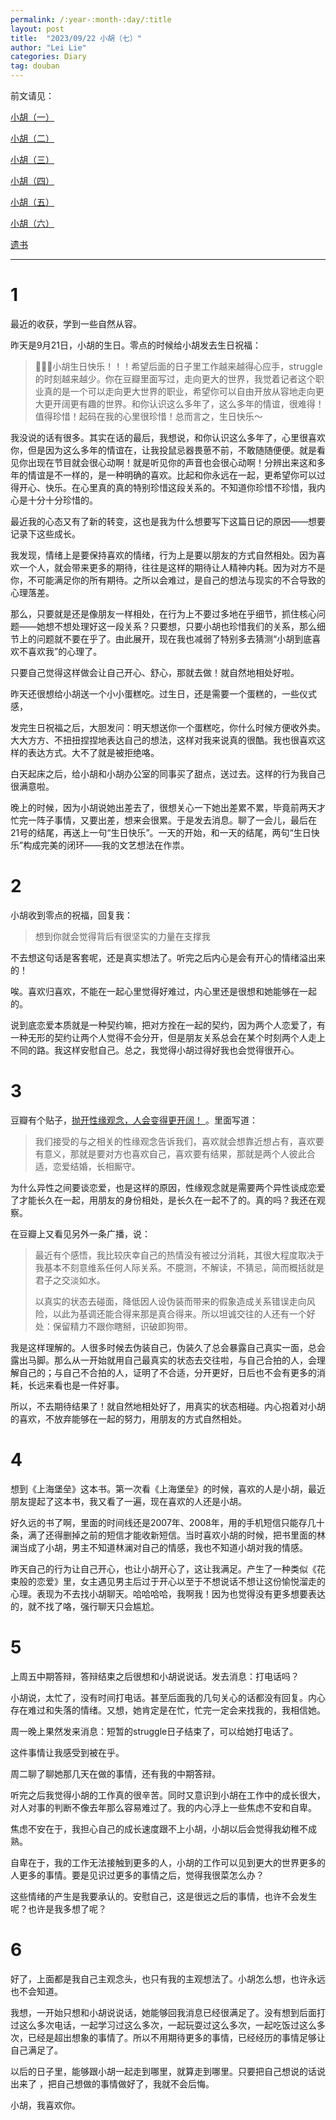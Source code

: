 ```yaml
---
permalink: /:year-:month-:day/:title
layout: post
title:  "2023/09/22 小胡（七）"
author: "Lei Lie"
categories: Diary
tag: douban
---
```



前文请见：

[小胡（一）](https://luwin1127.github.io/2020-01-19/Diary-Hu)

[小胡（二）](https://luwin1127.github.io/2023-02-15/Diary-Hu)

[小胡（三）](https://luwin1127.github.io/2023-04-02/Diary-Hu)

[小胡（四）](https://luwin1127.github.io/2023-06-24/Diary-Hu)

[小胡（五）](https://luwin1127.github.io/2023-07-18/Diary-Hu)

[小胡（六）](https://luwin1127.github.io/2023-08-28/Diary-Hu)

[遗书](https://leilie.top/2023-02-13/Diary)

---

# 1

最近的收获，学到一些自然从容。

昨天是9月21日，小胡的生日。零点的时候给小胡发去生日祝福：

> 🎂🎂🎂小胡生日快乐！！！希望后面的日子里工作越来越得心应手，struggle的时刻越来越少。你在豆瓣里面写过，走向更大的世界，我觉着记者这个职业真的是一个可以走向更大世界的职业，希望你可以自由开放从容地走向更大更开阔更有趣的世界。和你认识这么多年了，这么多年的情谊，很难得！值得珍惜！起码在我的心里很珍惜！总而言之，生日快乐～

我没说的话有很多。其实在话的最后，我想说，和你认识这么多年了，心里很喜欢你，但是因为这么多年的情谊在，让我投鼠忌器畏葸不前，不敢随随便便。就是看见你出现在节目就会很心动啊！就是听见你的声音也会很心动啊！分辨出来这和多年的情谊是不一样的，是一种明确的喜欢。比起和你永远在一起，更希望你可以过得开心、快乐。在心里真的真的特别珍惜这段关系的。不知道你珍惜不珍惜，我内心是十分十分珍惜的。

最近我的心态又有了新的转变，这也是我为什么想要写下这篇日记的原因——想要记录下这些成长。

我发现，情绪上是要保持喜欢的情绪，行为上是要以朋友的方式自然相处。因为喜欢一个人，就会带来更多的期待，往往是这样的期待让人精神内耗。因为对方不是你，不可能满足你的所有期待。之所以会难过，是自己的想法与现实的不合导致的心理落差。

那么，只要就是还是像朋友一样相处，在行为上不要过多地在乎细节，抓住核心问题——她想不想处理好这一段关系？只要想，只要小胡也珍惜我们的关系，那么细节上的问题就不要在乎了。由此展开，现在我也减弱了特别多去猜测“小胡到底喜欢不喜欢我”的心理了。

只要自己觉得这样做会让自己开心、舒心，那就去做！就自然地相处好啦。

昨天还很想给小胡送一个小小蛋糕吃。过生日，还是需要一个蛋糕的，一些仪式感，

发完生日祝福之后，大胆发问：明天想送你一个蛋糕吃，你什么时候方便收外卖。大大方方、不扭扭捏捏地表达自己的想法，这样对我来说真的很酷。我也很喜欢这样的表达方式。大不了就是被拒绝咯。

白天起床之后，给小胡和小胡办公室的同事买了甜点，送过去。这样的行为我自己很满意啦。

晚上的时候，因为小胡说她出差去了，很想关心一下她出差累不累，毕竟前两天才忙完一阵子事情，又要出差，想来会很累。于是发去消息。聊了一会儿，最后在21号的结尾，再送上一句“生日快乐”。一天的开始，和一天的结尾，两句“生日快乐”构成完美的闭环——我的文艺想法在作祟。 

# 2

小胡收到零点的祝福，回复我：

> 想到你就会觉得背后有很坚实的力量在支撑我

不去想这句话是客套呢，还是真实想法了。听完之后内心是会有开心的情绪溢出来的！

唉。喜欢归喜欢，不能在一起心里觉得好难过，内心里还是很想和她能够在一起的。

说到底恋爱本质就是一种契约嘛，把对方拴在一起的契约，因为两个人恋爱了，有一种无形的契约让两个人觉得不会分开，但是朋友关系总会在某个时刻两个人走上不同的路。我这样安慰自己。总之，我觉得小胡过得好我也会觉得很开心。

# 3

豆瓣有个贴子，[抛开性缘观念，人会变得更开阔！ ](https://www.douban.com/group/topic/295020886/)。里面写道：

> 我们接受的与之相关的性缘观念告诉我们，喜欢就会想靠近想占有，喜欢要有意义，那就是要对方也喜欢自己，喜欢要有结果，那就是两个人彼此合适，恋爱结婚，长相厮守。

为什么异性之间要谈恋爱，也是这样的原因，性缘观念就是需要两个异性谈成恋爱了才能长久在一起，用朋友的身份相处，是长久在一起不了的。真的吗？我还在观察。

在豆瓣上又看见另外一条广播，说：

> 最近有个感悟，我比较庆幸自己的热情没有被过分消耗，其很大程度取决于我基本不刻意维系任何人际关系。不臆测，不解读，不猜忌，简而概括就是君子之交淡如水。
>
> 以真实的状态去碰面，降低因人设伪装而带来的假象造成关系错误走向风险，以此为基调还能合得来那是真合得来。所以坦诚交往的人还有一个好处：保留精力不跟你瞎掰，识破即狗带。

我是这样理解的。人很多时候去伪装自己，伪装久了总会暴露自己真实一面，总会露出马脚。那么从一开始就用自己最真实的状态去交往啦，与自己合拍的人，会理解自己的；与自己不合拍的人，证明了不合适，分开更好，日后也不会有更多的消耗，长远来看也是一件好事。

所以，不去期待结果了！就自然地相处好了，用真实的状态相碰。内心抱着对小胡的喜欢，不放弃能够在一起的努力，用朋友的方式自然相处。

# 4

想到《上海堡垒》这本书。第一次看《上海堡垒》的时候，喜欢的人是小胡，最近朋友提起了这本书，我又看了一遍，现在喜欢的人还是小胡。

好久远的书了啊，里面的时间线还是2007年、2008年，用的手机短信只能存几十条，满了还得删掉之前的短信才能收新短信。当时喜欢小胡的时候，把书里面的林澜当成了小胡，男主不知道林澜对自己的情感，我也不知道小胡对我的情感。

昨天自己的行为让自己开心，也让小胡开心了，这让我满足。产生了一种类似《花束般的恋爱》里，女主遇见男主后过于开心以至于不想说话不想让这份愉悦溜走的心理。表现为不去找小胡聊天。哈哈哈哈，我啊我！因为也觉得没有更多想要表达的，就不找了咯，强行聊天只会尴尬。

# 5

上周五中期答辩，答辩结束之后很想和小胡说说话。发去消息：打电话吗？

小胡说，太忙了，没有时间打电话。甚至后面我的几句关心的话都没有回复。内心存在难过和失落的情绪。又想，她肯定是在忙，忙完一定会来找我的，我相信她。

周一晚上果然发来消息：短暂的struggle日子结束了，可以给她打电话了。

这件事情让我感受到被在乎。

周二聊了聊她那几天在做的事情，还有我的中期答辩。

听完之后我觉得小胡的工作真的很辛苦。同时又意识到小胡在工作中的成长很大，对人对事的判断不像去年那么容易难过了。我的内心浮上一些焦虑不安和自卑。

焦虑不安在于，我担心自己的成长速度跟不上小胡，小胡以后会觉得我幼稚不成熟。

自卑在于，我的工作无法接触到更多的人，小胡的工作可以见到更大的世界更多的人更多的事情。要是见识过更多的事情之后，觉得我很菜怎么办？

这些情绪的产生是我要承认的。安慰自己，这是很远之后的事情，也许不会发生呢？也许是我多想了呢？

# 6

好了，上面都是我自己主观念头，也只有我的主观想法了。小胡怎么想，也许永远也不会知道。

我想，一开始只想和小胡说说话，她能够回我消息已经很满足了。没有想到后面打过这么多次电话，一起学习过这么多次，一起玩耍过这么多次，一起吃饭过这么多次，已经是超出想象的事情了。所以不用期待更多的事情，已经经历的事情足够让自己满足了。

以后的日子里，能够跟小胡一起走到哪里，就算走到哪里。只要把自己想说的话说出来了 ，把自己想做的事情做好了，我就不会后悔。

小胡，我喜欢你。
